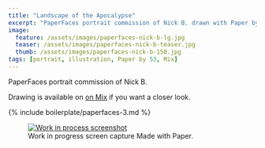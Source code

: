 ```yaml
---
title: "Landscape of the Apocalypse"
excerpt: "PaperFaces portrait commission of Nick B. drawn with Paper by 53 on an iPad."
image: 
  feature: /assets/images/paperfaces-nick-b-lg.jpg
  teaser: /assets/images/paperfaces-nick-b-teaser.jpg
  thumb: /assets/images/paperfaces-nick-b-150.jpg
tags: [portrait, illustration, Paper by 53, Mix]
---
```


PaperFaces portrait commission of Nick B. 

Drawing is available on [on Mix](https://mix.fiftythree.com/11098-Michael-Rose/277409) if you want a closer look.

{% include boilerplate/paperfaces-3.md %}

<figure>
  <a href="{{ site.url }}/assets/images/paperfaces-nick-b-process-1-lg.jpg"><img src="{{ site.url }}/assets/images/paperfaces-nick-b-process-1-900.jpg" alt="Work in process screenshot"></a>
  <figcaption>Work in progress screen capture Made with Paper.</figcaption>
</figure>
